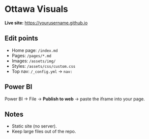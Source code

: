 # Ottawa Visuals

**Live site:** https://yourusername.github.io

## Edit points
- Home page: `/index.md`
- Pages: `/pages/*.md`
- Images: `/assets/img/`
- Styles: `/assets/css/custom.css`
- Top nav: `/_config.yml` → `nav:`

## Power BI
Power BI → File → **Publish to web** → paste the iframe into your page.

## Notes
- Static site (no server).
- Keep large files out of the repo.
